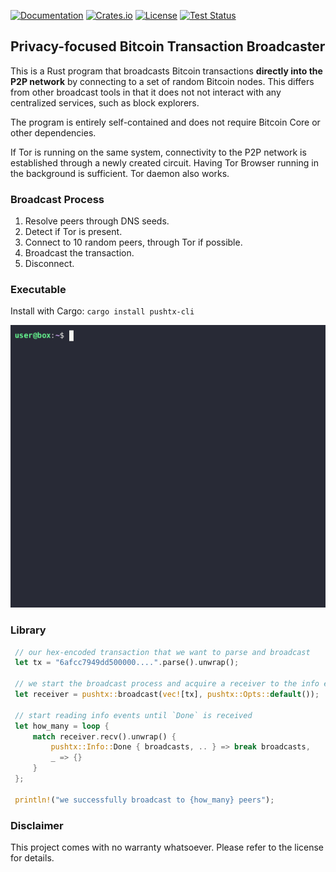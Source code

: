 [![Documentation](https://img.shields.io/docsrs/pushtx)](https://docs.rs/pushtx/latest/pushtx/)
[![Crates.io](https://img.shields.io/crates/v/pushtx.svg)](https://crates.io/crates/pushtx)
[![License](https://img.shields.io/crates/l/pushtx.svg)](https://github.com/alfred-hodler/pushtx/blob/master/LICENSE)
[![Test Status](https://github.com/alfred-hodler/pushtx/actions/workflows/rust.yml/badge.svg?branch=master)](https://github.com/alfred-hodler/pushtx/actions)

## Privacy-focused Bitcoin Transaction Broadcaster

This is a Rust program that broadcasts Bitcoin transactions **directly into the P2P network** by
connecting to a set of random Bitcoin nodes. This differs from other broadcast tools in that it
does not not interact with any centralized services, such as block explorers.

The program is entirely self-contained and does not require Bitcoin Core or other dependencies.

If Tor is running on the same system, connectivity to the P2P network is established through a
newly created circuit. Having Tor Browser running in the background is sufficient. Tor daemon
also works.

### Broadcast Process

1. Resolve peers through DNS seeds.
2. Detect if Tor is present.
3. Connect to 10 random peers, through Tor if possible.
4. Broadcast the transaction.
5. Disconnect.

### Executable

Install with Cargo: `cargo install pushtx-cli`

![Demo](pushtx-cli/demo.gif)

### Library

```rust
 // our hex-encoded transaction that we want to parse and broadcast
 let tx = "6afcc7949dd500000....".parse().unwrap();

 // we start the broadcast process and acquire a receiver to the info events
 let receiver = pushtx::broadcast(vec![tx], pushtx::Opts::default());

 // start reading info events until `Done` is received
 let how_many = loop {
     match receiver.recv().unwrap() {    
         pushtx::Info::Done { broadcasts, .. } => break broadcasts,
         _ => {}
     }
 };

 println!("we successfully broadcast to {how_many} peers");
```

### Disclaimer

This project comes with no warranty whatsoever. Please refer to the license for details.
